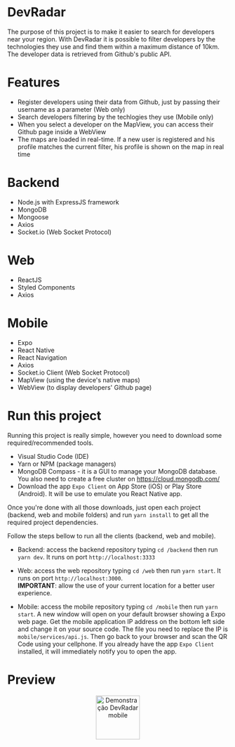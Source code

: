 # DevRadar
The purpose of this project is to make it easier to search for developers near your region.
With DevRadar it is possible to filter developers by the technologies they use and find them within a maximum distance of 10km. The developer data is retrieved from Github's public API.

# Features
- Register developers using their data from Github, just by passing their username as a parameter (Web only)
- Search developers filtering by the techlogies they use (Mobile only)
- When you select a developer on the MapView, you can access their Github page inside a WebView
- The maps are loaded in real-time. If a new user is registered and his profile matches the current filter, his profile is shown on the map in real time

# Backend
- Node.js with ExpressJS framework
- MongoDB
- Mongoose
- Axios
- Socket.io (Web Socket Protocol)

# Web
- ReactJS
- Styled Components
- Axios

# Mobile
- Expo
- React Native
- React Navigation
- Axios
- Socket.io Client (Web Socket Protocol)
- MapView (using the device's native maps)
- WebView (to display developers' Github page)

# Run this project
Running this project is really simple, however you need to download some required/recommended tools.
- Visual Studio Code (IDE)
- Yarn or NPM (package managers)
- MongoDB Compass - it is a GUI to manage your MongoDB database. You also need to create a free cluster on https://cloud.mongodb.com/
- Download the app `Expo Client` on App Store (iOS) or Play Store (Android). It will be use to emulate you React Native app.

Once you're done with all those downloads, just open each project (backend, web and mobile folders) and run `yarn install` to get all the required project dependencies.

Follow the steps bellow to run all the clients (backend, web and mobile).

- Backend: access the backend repository typing `cd /backend` then run `yarn dev`. It runs on port `http://localhost:3333`

- Web: access the web repository typing `cd /web` then run `yarn start`. It runs on port `http://localhost:3000`. <br />
<b>IMPORTANT</b>: allow the use of your current location for a better user experience.

- Mobile: access the mobile repository typing `cd /mobile` then run `yarn start`. A new window will open on your default browser
showing a Expo web page. Get the mobile application IP address on the bottom left side and change it on your source code. The file you need to replace the IP is `mobile/services/api.js`. Then go back to your browser and scan the QR Code using your cellphone. If you already have the app `Expo Client` installed, it will immediately notify you to open the app.

# Preview
<p align="center"><img src="https://scontent.fcgh7-1.fna.fbcdn.net/v/t1.0-9/s960x960/82508796_2611496132412683_1196367267764371456_o.jpg?_nc_cat=109&_nc_ohc=RBjs64gffikAX9ZE_Hl&_nc_ht=scontent.fcgh7-1.fna&_nc_tp=1002&oh=24ec6918ed4031578f11eb6d91a8a723&oe=5E9848D0" alt="Demonstração DevRadar mobile" style="width: 100px;height=100px;" /></p>
